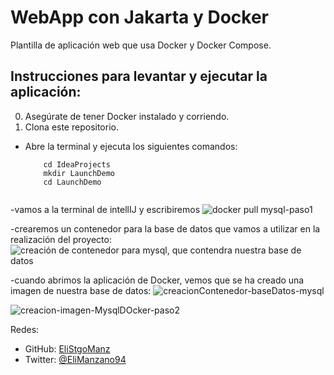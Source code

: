 # WebApp con Jakarta y Docker

Plantilla de aplicación web que usa Docker y Docker Compose.


## Instrucciones para levantar y ejecutar la aplicación:

0. Asegúrate de tener Docker instalado y corriendo.
1. Clona este repositorio.
  * Abre la terminal y ejecuta los siguientes comandos:
      ``` 
          cd IdeaProjects
          mkdir LaunchDemo
          cd LaunchDemo
    
 
-vamos a la terminal de intellIJ y escribiremos
![docker pull mysql-paso1](https://user-images.githubusercontent.com/67016286/171696398-706c4f5f-7ccf-4a94-adc7-a8c24f879520.PNG)

-crearemos un contenedor para la base de datos que vamos a utilizar en la realización del proyecto:
![creación de contenedor  para mysql, que contendra nuestra base de datos](https://user-images.githubusercontent.com/67016286/171696824-199a3f5b-3b15-484c-925f-fe7aeb1c6d31.PNG)

-cuando abrimos la aplicación de Docker, vemos que se ha creado una imagen de nuestra base de datos:
![creacionContenedor-baseDatos-mysql](https://user-images.githubusercontent.com/67016286/171696714-f4e4bd77-2d46-438a-a18c-a5ee31d2e965.PNG)

![creacion-imagen-MysqlDOcker-paso2](https://user-images.githubusercontent.com/67016286/171696551-68f062de-a0d1-48b1-a694-e0c69ef8ac65.PNG)



 


Redes:
* GitHub: [EliStgoManz](https://github.com/EliStgoMan<)
* Twitter: [@EliManzano94](https://twitter.com/EliManzano94)

 

 
